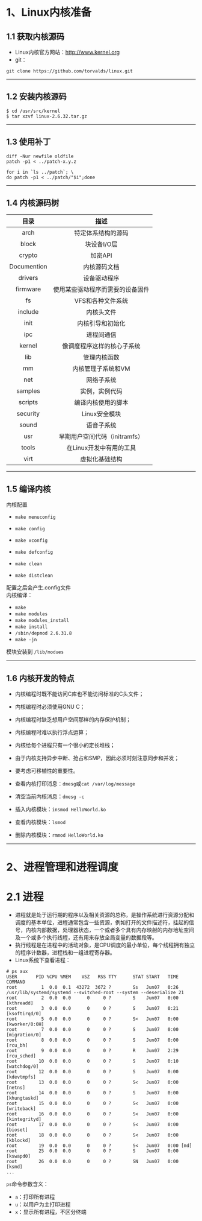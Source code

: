 # 1、Linux内核准备
## 1.1 获取内核源码
- Linux内核官方网站：http://www.kernel.org
- git：
``` shell
git clone https://github.com/torvalds/linux.git
```
- - - - -
## 1.2 安装内核源码
``` shell
$ cd /usr/src/kernel
$ tar xzvf linux-2.6.32.tar.gz
```
- - - - -
## 1.3 使用补丁
``` shell
diff -Nur newfile oldfile
patch -p1 < ../patch-x.y.z
```
``` shell
for i in `ls ../patch`; \ 
do patch -p1 < ../patch/"$i";done
```
- - - - -
## 1.4 内核源码树

| 目录 | 描述 |
| :---: | :---: |
| arch | 特定体系结构的源码 |
| block | 块设备I/O层 |
| crypto | 加密API |
| Documention | 内核源码文档 |
| drivers | 设备驱动程序 |
| firmware | 使用某些驱动程序而需要的设备固件 |
| fs | VFS和各种文件系统 |
| include | 内核头文件 |
| init | 内核引导和初始化 |
| ipc | 进程间通信 |
| kernel | 像调度程序这样的核心子系统 |
| lib | 管理内核函数 |
| mm | 内核管理子系统和VM |
| net | 网络子系统 |
| samples | 实例，实例代码 |
| scripts | 编译内核使用的脚本 |
| security | Linux安全模块 |
| sound | 语音子系统 |
| usr | 早期用户空间代码（initramfs）|
| tools | 在Linux开发中有用的工具 |
| virt | 虚拟化基础结构 |
- - - - -
## 1.5 编译内核
内核配置
- `make menuconfig`
- `make config`
- `make xconfig`
- `make defconfig`

- `make clean`
- `make distclean`

配置之后会产生.config文件  
内核编译：
- `make`
- `make modules`
- `make modules_install`
- `make install`
- `/sbin/depmod 2.6.31.8`
- `make -jn`

模块安装到 `/lib/modues`
- - - - -
## 1.6 内核开发的特点
- 内核编程时既不能访问C库也不能访问标准的C头文件；
- 内核编程时必须使用GNU C；
- 内核编程时缺乏想用户空间那样的内存保护机制；
- 内核编程时难以执行浮点运算；
- 内核给每个进程只有一个很小的定长堆栈；
- 由于内核支持异步中断、抢占和SMP，因此必须时刻注意同步和并发；
- 要考虑可移植性的重要性。

- 查看内核打印消息：`dmesg`或`cat /var/log/message`
- 清空当前内核消息：`dmesg -c`
- 插入内核模块：`insmod HelloWorld.ko`
- 查看内核模块：`lsmod`
- 删除内核模块：`rmmod HelloWorld.ko`
- - - - -

# 2、进程管理和进程调度
# 2.1 进程
- 进程就是处于运行期的程序以及相关资源的总称，是操作系统进行资源分配和调度的基本单位，进程通常包含一些资源，例如打开的文件描述符，挂起的信号，内核内部数据，处理器状态，一个或者多个具有内存映射的内存地址空间及一个或多个执行线程，还有用来存放全局变量的数据段等。
- 执行线程是在进程中的活动对象，是CPU调度的最小单位，每个线程拥有独立的程序计数器，进程栈和一组进程寄存器。
- Linux系统下查看进程：
``` shell
# ps aux
USER       PID %CPU %MEM    VSZ   RSS TTY      STAT START   TIME COMMAND
root         1  0.0  0.1  43272  3672 ?        Ss   Jun07   0:26 /usr/lib/systemd/systemd --switched-root --system --deserialize 21
root         2  0.0  0.0      0     0 ?        S    Jun07   0:00 [kthreadd]
root         3  0.0  0.0      0     0 ?        S    Jun07   0:21 [ksoftirqd/0]
root         5  0.0  0.0      0     0 ?        S<   Jun07   0:00 [kworker/0:0H]
root         7  0.0  0.0      0     0 ?        S    Jun07   0:00 [migration/0]
root         8  0.0  0.0      0     0 ?        S    Jun07   0:00 [rcu_bh]
root         9  0.0  0.0      0     0 ?        R    Jun07   2:29 [rcu_sched]
root        10  0.0  0.0      0     0 ?        S    Jun07   0:10 [watchdog/0]
root        12  0.0  0.0      0     0 ?        S    Jun07   0:00 [kdevtmpfs]
root        13  0.0  0.0      0     0 ?        S<   Jun07   0:00 [netns]
root        14  0.0  0.0      0     0 ?        S    Jun07   0:00 [khungtaskd]
root        15  0.0  0.0      0     0 ?        S<   Jun07   0:00 [writeback]
root        16  0.0  0.0      0     0 ?        S<   Jun07   0:00 [kintegrityd]
root        17  0.0  0.0      0     0 ?        S<   Jun07   0:00 [bioset]
root        18  0.0  0.0      0     0 ?        S<   Jun07   0:00 [kblockd]
root        19  0.0  0.0      0     0 ?        S<   Jun07   0:00 [md]
root        25  0.0  0.0      0     0 ?        S    Jun07   0:00 [kswapd0]
root        26  0.0  0.0      0     0 ?        SN   Jun07   0:00 [ksmd]
...
```
`ps`命令参数含义：
- `a`：打印所有进程
- `u`：以用户为主打印进程
- `x`：显示所有进程，不区分终端


